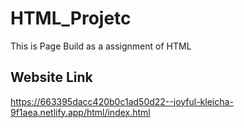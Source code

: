 # HTML_Projetc
This is Page Build as a assignment of HTML
## Website Link
https://663395dacc420b0c1ad50d22--joyful-kleicha-9f1aea.netlify.app/html/index.html
